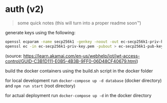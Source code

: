 # auth (v2)

> some quick notes (this will turn into a proper readme soon™)

generate keys using the following:
```sh
openssl ecparam -name secp256k1 -genkey -noout -out ec-secp256k1-priv-key.pem
openssl ec -in ec-secp256k1-priv-key.pem -pubout > ec-secp256k1-pub-key.pem
```

(source: https://learn.akamai.com/en-us/webhelp/iot/jwt-access-control/GUID-C3B1D111-E0B5-4B3B-9FF0-06D48CF40679.html)

build the docker containers using the build.sh script in the docker folder

for local development run `docker-compose up -d database` (docker directory) and `npm run start` (root directory)

for actual deployment run `docker-compose up -d` in the docker directory
